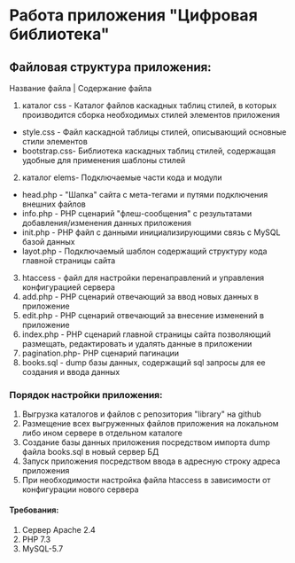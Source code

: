 # Работа приложения "Цифровая библиотека"

## Файловая структура приложения:
Название файла  | Содержание файла

1. каталог css  - Каталог файлов каскадных таблиц стилей, в которых производится сборка необходимых стилей элементов приложения
 + style.css    - Файл каскадной таблицы стилей, описывающий основные стили элементов
 + bootstrap.css- Библиотека каскадных таблиц стилей, содержащая удобные для применения шаблоны стилей
2. каталог elems- Подключаемые части кода и модули
 + head.php     - "Шапка" сайта с мета-тегами и путями подключения внешних файлов
 + info.php     - PHP cценарий "флеш-сообщения" с результатами добавления/изменения данных приложения
 + init.php     - PHP файл с данными инициализирующими связь с MySQL базой данных
 + layot.php    - Подключаемый шаблон содержащий структуру кода главной страницы сайта
3. htaccess     - файл для настройки перенаправлений и управления конфигурацией сервера
4. add.php      - PHP сценарий отвечающий за ввод новых данных в приложение
5. edit.php     - PHP сценарий отвечающий за внесение изменений в приложение
6. index.php    - PHP сценарий главной страницы сайта позволяющий размещать, редактировать и удалять данные в приложении
7. pagination.php- PHP сценарий пагинации
8. books.sql    - dump базы данных, содержащий sql запросы для ее создания и ввода данных

### Порядок настройки приложения: 
1. Выгрузка каталогов и файлов с репозитория "library" на github
2. Размещение всех выгруженных файлов приложения на локальном либо ином сервере в отдельном каталоге
3. Создание базы данных приложения посредством импорта dump файла books.sql в новый сервер БД 
4. Запуск приложения посредством ввода в адресную строку адреса приложения
5. При необходимости настройка файла htaccess в зависимости от конфигурации нового сервера

#### Требования:
1. Сервер Apache 2.4
2. PHP 7.3
3. MySQL-5.7
